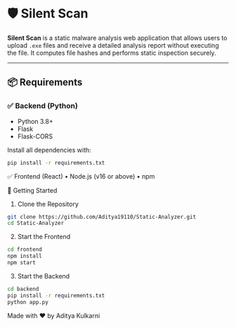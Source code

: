 # 🛡️ Silent Scan

**Silent Scan** is a static malware analysis web application that allows users to upload `.exe` files and receive a detailed analysis report without executing the file. It computes file hashes and performs static inspection securely.

---
## 📦 Requirements

### ✅ Backend (Python)

- Python 3.8+
- Flask
- Flask-CORS

Install all dependencies with:
```bash
pip install -r requirements.txt
```

✅ Frontend (React)
	•	Node.js (v16 or above)
	•	npm

🔧 Getting Started

1. Clone the Repository
```bash
git clone https://github.com/Aditya19110/Static-Analyzer.git
cd Static-Analyzer
```

2. Start the Frontend
```bash
cd frontend
npm install
npm start
```
3. Start the Backend
```bash
cd backend
pip install -r requirements.txt
python app.py
```

Made with ❤️ by Aditya Kulkarni
